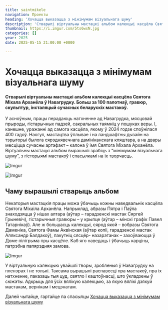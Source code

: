 ```yaml
---
title: saintmikele
navigation: Проекты
heading: 'Хочацца выказацца з мінімумам візуальнага шуму'
description: 'Стварылі віртуальны мастацкі альбом калекцыі касцёла Святога Міхала Арханёла ў Навагрудку. Больш за 100 палотнаў, гравюр, скульптур, інсталяцый сучасных беларускіх мастакоў.'
thumbnail: https://i.imgur.com/5ts6wsN.jpg
categories: []
year: 2025
date: 2025-05-15 21:00:00 +0000

---
```

# **Хочацца выказацца з мінімумам візуальнага шуму**

#### Стварылі віртуальны мастацкі альбом калекцыі касцёла Святога Міхала Арханёла ў Навагрудку. Больш за 100 палотнаў, гравюр, скульптур, інсталяцый сучасных беларускіх мастакоў.

У асноўным, працы перадаюць натхненне ад Навагрудка, мясцовай прыроды, гістарычных падзей, сакральных таямніц у пошуках веры. І, канешне, уражанні ад самога касцёла, якому ў 2024 годзе споўнілася 400 гадоў.  Наогул, мастацтва ўплывае і на ландшафтны дызайн на тэрыторыі былога сярэднявечнага дамініканскага кляштара, а на двары месціцца сучасны  артэфакт – калона ў імя Святога Міхала Арханёла. Віртуальны мастацкі альбом вырашылі зрабіць з “мінімумам візуальнага шуму”, з гісторыямі мастакоў і спасылкамі на іх творчасць. 

![Imgur](https://i.imgur.com/uzvHIoj.jpg)

![Imgur](https://i.imgur.com/UCreCBQ.jpg)

## Чаму вырашылі стварыць альбом

Некаторыя мастацкія працы можа ўбачыць кожны наведвальнік касцёла Святога Міхаіла Арханёла. Напрыклад, абразы Пятра і Паўла знаходзяцца ў нішах алтара (аўтар – гарадзенскі мастак Сяргей Грыневіч), гістарычныя гравюры – у крыпце (аўтар – мінскі графік Павел Татарнікаў). Але ж большасць калекцыі, сярод якой –  вобразы Святога Даменіка, Святога Фамы Аквінская (аўтар копіі, гарадзенскі мастак Аляксандр Балдакоў),  пакутніц сясцёр- назарэтанак – захоўваюцца ў Доме пілігрыма пры касцёле. Каб яго наведаць і ўбачыць карціны, патрэбна папярэдняя замова. 

![Imgur](https://i.imgur.com/g5Gw1rn.jpg)

У віртуальную калекцыю увайшлі творы, зробленыя ў Навагрудку на пленэрах і не толькі. Таксама вырашылі распавесці пра мастакоў, пра іх натхненне, паказаць тыя цуд, святло і каштоўнасці, 
што ўкладзены ў сюжэты. Адкрыць для ўсіх вялікую калекцыю, за якую вялікі дзякуй мастакам, вернікам і мецэнатам.

Далей чытайце, гартайце па спасылцы [Хочацца выказацца з мінімумам візуальнага шуму](https://www.mamgrodno.com/projects/saintmihalalbum.html)
